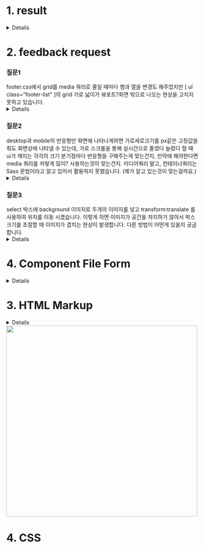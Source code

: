 <h1>1. result</h1>
<details>

<img src="https://github.com/Taewook1212/home-work/assets/147236247/329e54cb-2768-4b75-84d2-720746a1becf.gif" width="700" height="400"/>

* Desktiop  화면 width: 1600px / Mobile  화면 width: 375px 
<img src="https://github.com/Taewook1212/home-work/assets/147236247/3411535a-ceed-4a5e-af8e-f5eedaf6a7de" width="700" height="700"/>
<img src="https://github.com/Taewook1212/home-work/assets/147236247/42467faa-3a8e-49d7-942c-93b22ad24d13" width="200" height="800"/>

</details>
<h1>2. feedback request</h1>

<h3>질문1</h3> footer.css에서 grid를 media 쿼리로 줄일 때마다 행과 열을 변경도 해주었지만 [ ul class="footer-list" ]의 grid 가로 넓이가 뷰포트?화면 밖으로 나오는 현상을 고치지 못하고 있습니다.                 
<details><img src="https://github.com/Taewook1212/home-work/assets/147236247/dc614450-ff8b-4560-8e0c-a2f4e4242521"width="400" height="600"/>   </details>


 <h3>질문2</h3>  desktop과 mobile의 반응형만 화면에 나타나게하면 가로세로크기를 px같은 고정값을 줘도 화면상에 나타낼 수 있는데, 
 가로 스크롤을 통해 실시간으로 줄였다 늘렸다 할 때  ui가 깨지는 각각의 크기 분기점마다 반응형을 구해주는게 맞는건지, 만약에 해야한다면 media 쿼리를 저렇게 많이? 사용하는것이 맞는건지.
 미디어쿼리 말고, 컨테이너쿼리는 Sass 문법이라고 알고 있어서 활용하지 못했습니다. (제가 알고 있는것이 맞는걸까요.)
 
<details>
 <img src="https://github.com/Taewook1212/home-work/assets/147236247/1d80fa94-8f48-4bd0-b8a3-75be6d555be5"/></details>



 <h3>질문3</h3> select 박스에 background 이미지로 두개의 이미지를 넣고 transform:translate 를 사용하여 위치를 이동 시켰습니다. 이렇게 하면 이미지가 공간을 차지하기 않아서 박스 크기를 조절할 때 이미지가 겹치는 현상이 발생합니다. 다른 방법이 어떤게 있을지 궁금합니다.
 <details>
  <img src="https://github.com/Taewook1212/home-work/assets/147236247/d4f7cf31-f42d-4b6a-aa56-9eebd4a6b079"/>
</details>

<h1>4. Component File Form</h1>
 <details>
  <img src="https://github.com/Taewook1212/home-work/assets/147236247/f52908d4-d371-4f78-a4cc-6b1e6bc16450"/>
  <img src="https://github.com/Taewook1212/home-work/assets/147236247/3fecbc99-26f2-44bc-a1e6-86852ac9b495"/>
</details>
<h1>3. HTML Markup</h1>
 <details>
  <center><img src="https://github.com/Taewook1212/home-work/assets/147236247/a29d43c6-c1db-4e31-aa96-54680bf836ae.png" width="500" height="500"/></center>

 </details>


<img src="https://github.com/Taewook1212/home-work/assets/147236247/379dd010-4f17-4ecc-82e7-cfc7a01dab74" width="500" height="500"/> 
<h1>4. CSS</h1>


